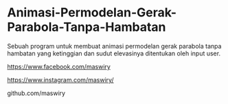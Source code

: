 # Animasi-Permodelan-Gerak-Parabola-Tanpa-Hambatan
Sebuah program untuk membuat animasi permodelan gerak parabola tanpa hambatan yang ketinggian dan sudut elevasinya ditentukan oleh input user.

https://www.facebook.com/maswiry

https://www.instagram.com/maswiry/

github.com/maswiry
